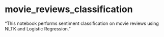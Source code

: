 # movie_reviews_classification

“This notebook performs sentiment classification on movie reviews using NLTK and Logistic Regression.”
